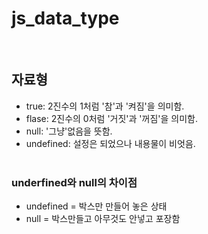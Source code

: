 # js_data_type
<br>

## 자료형
 - true: 2진수의 1처럼 '참'과 '켜짐'을 의미함.
 - flase: 2진수의 0처럼 '거짓'과 '꺼짐'을 의미함.
 - null: '그냥'없음을 뜻함.
 - undefined: 설정은 되었으나 내용물이 비엇음.
<br><br>

### underfined와 null의 차이점
 - undefined = 박스만 만들어 놓은 상태
 - null = 박스만들고 아무것도 안넣고 포장함
 <br>
